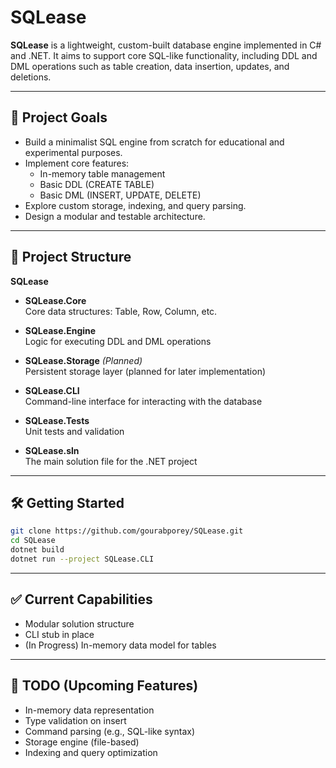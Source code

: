 # SQLease

**SQLease** is a lightweight, custom-built database engine implemented in C# and .NET. It aims to support core SQL-like functionality, including DDL and DML operations such as table creation, data insertion, updates, and deletions.

---

## 🚀 Project Goals

- Build a minimalist SQL engine from scratch for educational and experimental purposes.
- Implement core features:
    - In-memory table management
    - Basic DDL (CREATE TABLE)
    - Basic DML (INSERT, UPDATE, DELETE)
- Explore custom storage, indexing, and query parsing.
- Design a modular and testable architecture.

---

## 🧱 Project Structure

**SQLease**

- **SQLease.Core**  
  Core data structures: Table, Row, Column, etc.

- **SQLease.Engine**  
  Logic for executing DDL and DML operations

- **SQLease.Storage** *(Planned)*  
  Persistent storage layer (planned for later implementation)

- **SQLease.CLI**  
  Command-line interface for interacting with the database

- **SQLease.Tests**  
  Unit tests and validation

- **SQLease.sln**  
  The main solution file for the .NET project


---

## 🛠 Getting Started

```bash
git clone https://github.com/gourabporey/SQLease.git
cd SQLease
dotnet build
dotnet run --project SQLease.CLI
```

---

## ✅ Current Capabilities
- Modular solution structure 
- CLI stub in place
- (In Progress) In-memory data model for tables

---

## 📌 TODO (Upcoming Features)
- In-memory data representation 
- Type validation on insert 
- Command parsing (e.g., SQL-like syntax)
- Storage engine (file-based)
- Indexing and query optimization